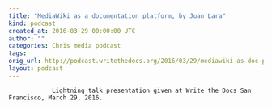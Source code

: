 ```yaml
---
title: "MediaWiki as a documentation platform, by Juan Lara"
kind: podcast
created_at: 2016-03-29 00:00:00 UTC
author: ""
categories: Chris media podcast
tags: 
orig_url: http://podcast.writethedocs.org/2016/03/29/mediawiki-as-doc-platform-juan-laura/
layout: podcast
---
```


                Lightning talk presentation given at Write the Docs San Francisco, March 29, 2016.
            